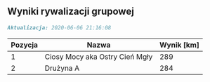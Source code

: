 ## Wyniki rywalizacji grupowej

```markdown
Aktualizacja: 2020-06-06 21:16:08
```

Pozycja | Nazwa | Wynik [km] |
------------ | -------------  | -------------
 1 |Ciosy Mocy aka Ostry Cień Mgły | 289 
 2 |Drużyna A | 284